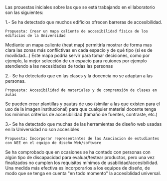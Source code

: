 

Las prouestas iniciales sobre las que se está trabajando en el laboratorio son las siguientes: 

1.- Se ha detectado que muchos edificios ofrecen barreras de accesibilidad. 
 
    Propuesta: Crear un mapa caliente de accesibilidad física de los edificios de la Universidad

Mediante un mapa caliente (heat map) permitiría mostrar de forma mas clara las zonas más conflictivas en cada espacio y de qué tipo (si es de movilidad...) Este mapa podría servir para tomar decisiones, como por ejemplo, la mejor selección de un espacio para reuiones por ejemplo atendiendo a las necesidades de todas las personas 


2.- Se ha detectado que en las clases y la docencia no se adaptan a las personas. 

 
    Propuesta: Accesibilidad de materiales y de comprensión de clases en aulas


Se pueden crear plantillas y pautas de uso (similar a las que existen para el uso de la imagen institucional) para que cualquier material docente tenga los mínimos criterios de accesibilidad (tamaño de fuentes, contraste, etc.) 


3.- Se ha detectado que muchas de las herramientas de diseño web usadas en la Universidad no son accesibles  

 
    Propuesta: Incorporar representantes de las Asociacion de estudiantes con NEE en el equipo de diseño Web/software 

Se ha comprobado que en ocasiones se ha contado con personas con algún tipo de discapacidad para evaluar/testear productos, pero una vez finalizados no cumplen los requisitos mínimos de usabilidad/accesibilidad. Una medida más efectiva es incorporarlos a los equipos de diseño, de modo que se tenga en cuenta "en todo momento" la accesiblidad universal. 


